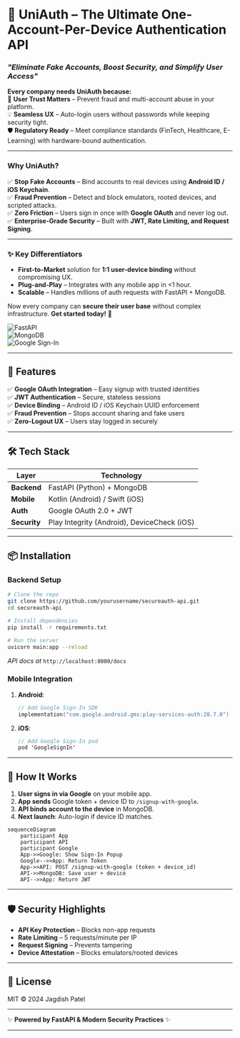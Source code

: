 # 🔐 **UniAuth – The Ultimate One-Account-Per-Device Authentication API**  
### *"Eliminate Fake Accounts, Boost Security, and Simplify User Access"*  

**Every company needs UniAuth because:**  
🚀 **User Trust Matters** – Prevent fraud and multi-account abuse in your platform.  
💡 **Seamless UX** – Auto-login users without passwords while keeping security tight.  
🛡️ **Regulatory Ready** – Meet compliance standards (FinTech, Healthcare, E-Learning) with hardware-bound authentication.  

--- 

### **Why UniAuth?**  
✅ **Stop Fake Accounts** – Bind accounts to real devices using **Android ID / iOS Keychain**.  
✅ **Fraud Prevention** – Detect and block emulators, rooted devices, and scripted attacks.  
✅ **Zero Friction** – Users sign in once with **Google OAuth** and never log out.  
✅ **Enterprise-Grade Security** – Built with **JWT, Rate Limiting, and Request Signing**.  

---  

### ✨ **Key Differentiators**  
- **First-to-Market** solution for **1:1 user-device binding** without compromising UX.  
- **Plug-and-Play** – Integrates with any mobile app in <1 hour.  
- **Scalable** – Handles millions of auth requests with FastAPI + MongoDB.  

Now every company can **secure their user base** without complex infrastructure. **Get started today!** 🚀  

![FastAPI](https://img.shields.io/badge/FastAPI-005571?style=for-the-badge&logo=fastapi)  
![MongoDB](https://img.shields.io/badge/MongoDB-4EA94B?style=for-the-badge&logo=mongodb&logoColor=white)  
![Google Sign-In](https://img.shields.io/badge/Google%20Sign--In-4285F4?style=for-the-badge&logo=google&logoColor=white)  

---


## 🚀 **Features**  
✅ **Google OAuth Integration** – Easy signup with trusted identities  
✅ **JWT Authentication** – Secure, stateless sessions  
✅ **Device Binding** – Android ID / iOS Keychain UUID enforcement  
✅ **Fraud Prevention** – Stops account sharing and fake users  
✅ **Zero-Logout UX** – Users stay logged in securely  

---

## 🛠️ **Tech Stack**  
| **Layer**       | **Technology**                          |  
|-----------------|----------------------------------------|  
| **Backend**     | FastAPI (Python) + MongoDB             |  
| **Mobile**      | Kotlin (Android) / Swift (iOS)         |  
| **Auth**        | Google OAuth 2.0 + JWT                 |  
| **Security**    | Play Integrity (Android), DeviceCheck (iOS) |  

---

## 📦 **Installation**  
### **Backend Setup**  
```bash  
# Clone the repo  
git clone https://github.com/yourusername/secureauth-api.git  
cd secureauth-api  

# Install dependencies  
pip install -r requirements.txt  

# Run the server  
uvicorn main:app --reload  
```  
*API docs at* `http://localhost:8000/docs`  

### **Mobile Integration**  
1. **Android**:  
   ```kotlin  
   // Add Google Sign-In SDK  
   implementation("com.google.android.gms:play-services-auth:20.7.0")  
   ```  
2. **iOS**:  
   ```swift  
   // Add Google Sign-In pod  
   pod 'GoogleSignIn'  
   ```  

---

## 🔑 **How It Works**  
1. **User signs in via Google** on your mobile app.  
2. **App sends** Google token + device ID to `/signup-with-google`.  
3. **API binds account to the device** in MongoDB.  
4. **Next launch**: Auto-login if device ID matches.  

```mermaid  
sequenceDiagram  
    participant App  
    participant API  
    participant Google  
    App->>Google: Show Sign-In Popup  
    Google-->>App: Return Token  
    App->>API: POST /signup-with-google (token + device_id)  
    API->>MongoDB: Save user + device  
    API-->>App: Return JWT  
```  

---

## 🛡️ **Security Highlights**  
- **API Key Protection** – Blocks non-app requests  
- **Rate Limiting** – 5 requests/minute per IP  
- **Request Signing** – Prevents tampering  
- **Device Attestation** – Blocks emulators/rooted devices  

---

## 📜 **License**  
MIT © 2024 Jagdish Patel

---

✨ **Powered by FastAPI & Modern Security Practices** ✨  

--- 

